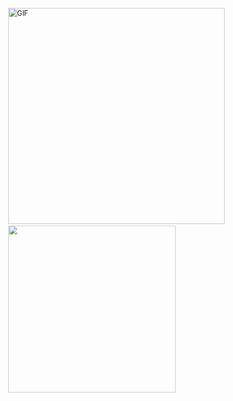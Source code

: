 <img src="https://media1.giphy.com/media/fwbZnTftCXVocKzfxR/giphy.gif?cid=ecf05e47cco6129haru0n1t2xhnnk7ft4x2osfsugo89qgtk&rid=giphy.gif&ct=g" alt="GIF" width="440px" /> &nbsp;&nbsp;&nbsp;&nbsp;
<img src="https://media4.giphy.com/media/PiQejEf31116URju4V/giphy.gif?cid=ecf05e471zw7pmssy5ct6iuo0zlf8nwx8zbl0a0qmvbburnj&rid=giphy.gif&ct=g" width="340px"/>
